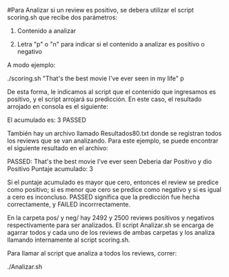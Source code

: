 
#Para Analizar si un review es positivo, se debera utilizar el script scoring.sh que recibe dos parámetros:

1) Contenido a analizar

2) Letra "p" o "n" para indicar si el contenido a analizar es positivo o negativo

A modo ejemplo:

./scoring.sh "That's the best movie I've ever seen in my life" p

De esta forma, le indicamos al script que el contenido que ingresamos es positivo, y el script arrojará su predicción. En este caso, el resultado arrojado en consola es el siguiente:

El acumulado es: 3
PASSED

También hay un archivo llamado Resultados80.txt donde se registran todos los reviews que se van analizando. Para este ejemplo, se puede encontrar el siguiente resultado en el archivo:

PASSED: That's the best movie I've ever seen
Deberia dar Positivo y dio Positivo
Puntaje acumulado: 3

Si el puntaje acumulado es mayor que cero, entonces el review se predice como positivo; si es menor que cero se predice como negativo y si es igual a cero es inconcluso. PASSED significa que la predicción fue hecha correctamente, y FAILED incorrrectamente.

En la carpeta pos/ y neg/ hay 2492 y 2500 reviews positivos y negativos respectivamente para ser analizados. 
El script Analizar.sh se encarga de agarrar todos y cada uno de los reviews de ambas carpetas y los analiza llamando internamente al script scoring.sh. 

Para llamar al script que analiza a todos los reviews, correr:

./Analizar.sh



